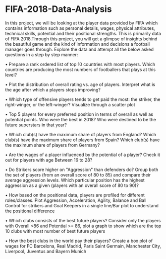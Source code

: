 # FIFA-2018-Data-Analysis

In this project, we will be looking at the player data provided by FIFA which contains information such as personal details, wages, physical attributes, technical skills, potential and their positional strengths. This is primarily data of FIFA 2018.Through this project, you will get a glimpse of insights behind the beautiful game and the kind of information and decisions a football manager goes through. Explore the data and attempt all the below asked questions in a step by step manner:

•	Prepare a rank ordered list of top 10 countries with most players. Which countries are producing the most numbers of footballers that plays at this level? 

•	Plot the distribution of overall rating vs. age of players. Interpret what is the age after which a players stops improving?

•	Which type of offensive players tends to get paid the most: the striker, the right-winger, or the left-winger? Visualize through a scatter plot

•	Top 5 players for every preferred position in terms of overall as well as potential points. Who were the best in 2018? Who were destined to be the future superstars in that year?

•	Which club(s) have the maximum share of players from England? Which club(s) have the maximum share of players from Spain? Which club(s) have the maximum share of players from Germany?

•	Are the wages of a player influenced by the potential of a player? Check it out for players with age Between 16 to 28?

•	Do Strikers score higher on "Aggression" than defenders do? Group both the set of players (from an overall score of 80 to 85) and compare their average aggression levels. Which particular position has the highest aggression as a given (players with an overall score of 80 to 90)?

•	How based on the positional data, players are profiled for different roles/classes. Plot Aggression, Acceleration, Agility, Balance and Ball Control for strikers and Goal Keepers in a single line/Bar plot to understand the positional difference

•	Which clubs consists of the best future players? Consider only the players with Overall <86 and Potential >= 86, plot a graph to show which are the top 10 clubs with most number of best future players

•	How the best clubs in the world pay their players? Create a box plot of wages for FC Barcelona, Real Madrid, Paris Saint Germain, Manchester City, Liverpool, Juventus and Bayern Munich
